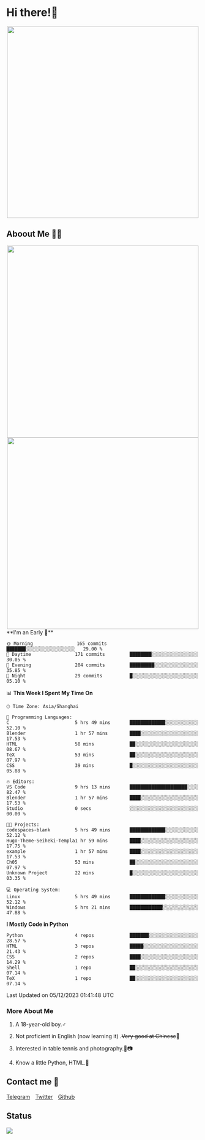 # Hi there!🎉

<div align=center><img src="https://count.getloli.com/get/@Cicada000?theme=moebooru" width=500px></div>

## Aboout Me 👀💦

<div align=center>
<img src="https://github-readme-stats.vercel.app/api?username=Cicada000&show_icons=true&theme=tokyonight" width=500px>
<br>
<img src="https://github-readme-stats.vercel.app/api/top-langs/?username=Cicada000&show_icons=true&theme=tokyonight&layout=compact" width=500px>
</div>
<!--START_SECTION:waka-->
**I'm an Early 🐤** 

```text
🌞 Morning                165 commits         ███████░░░░░░░░░░░░░░░░░░   29.00 % 
🌆 Daytime                171 commits         ████████░░░░░░░░░░░░░░░░░   30.05 % 
🌃 Evening                204 commits         █████████░░░░░░░░░░░░░░░░   35.85 % 
🌙 Night                  29 commits          █░░░░░░░░░░░░░░░░░░░░░░░░   05.10 % 
```


📊 **This Week I Spent My Time On** 

```text
🕑︎ Time Zone: Asia/Shanghai

💬 Programming Languages: 
C                        5 hrs 49 mins       █████████████░░░░░░░░░░░░   52.10 % 
Blender                  1 hr 57 mins        ████░░░░░░░░░░░░░░░░░░░░░   17.53 % 
HTML                     58 mins             ██░░░░░░░░░░░░░░░░░░░░░░░   08.67 % 
TeX                      53 mins             ██░░░░░░░░░░░░░░░░░░░░░░░   07.97 % 
CSS                      39 mins             █░░░░░░░░░░░░░░░░░░░░░░░░   05.88 % 

🔥 Editors: 
VS Code                  9 hrs 13 mins       █████████████████████░░░░   82.47 % 
Blender                  1 hr 57 mins        ████░░░░░░░░░░░░░░░░░░░░░   17.53 % 
Studio                   0 secs              ░░░░░░░░░░░░░░░░░░░░░░░░░   00.00 % 

🐱‍💻 Projects: 
codespaces-blank         5 hrs 49 mins       █████████████░░░░░░░░░░░░   52.12 % 
Hugo-Theme-Seiheki-Templa1 hr 59 mins        ████░░░░░░░░░░░░░░░░░░░░░   17.75 % 
example                  1 hr 57 mins        ████░░░░░░░░░░░░░░░░░░░░░   17.53 % 
Ch05                     53 mins             ██░░░░░░░░░░░░░░░░░░░░░░░   07.97 % 
Unknown Project          22 mins             █░░░░░░░░░░░░░░░░░░░░░░░░   03.35 % 

💻 Operating System: 
Linux                    5 hrs 49 mins       █████████████░░░░░░░░░░░░   52.12 % 
Windows                  5 hrs 21 mins       ████████████░░░░░░░░░░░░░   47.88 % 
```

**I Mostly Code in Python** 

```text
Python                   4 repos             ███████░░░░░░░░░░░░░░░░░░   28.57 % 
HTML                     3 repos             █████░░░░░░░░░░░░░░░░░░░░   21.43 % 
CSS                      2 repos             ████░░░░░░░░░░░░░░░░░░░░░   14.29 % 
Shell                    1 repo              ██░░░░░░░░░░░░░░░░░░░░░░░   07.14 % 
TeX                      1 repo              ██░░░░░░░░░░░░░░░░░░░░░░░   07.14 % 
```




 Last Updated on 05/12/2023 01:41:48 UTC
<!--END_SECTION:waka-->

### More About Me

1. A 18-year-old boy.♂

2. Not proficient in English (now learning it) .~~Very good at Chinese~~🤣

3. Interested in table tennis and photography.🏓📷

4. Know a little Python, HTML.🐍


## Contact me 💬

[Telegram](https://t.me/CicadaLYW)&emsp;[Twitter](https://twitter.com/Cicada0001)&emsp;[Github](https://github.com/Cicada000)

## Status
<img src="https://weather-icon.journeyad.repl.co/@hangzhou?v=1" align="left">







